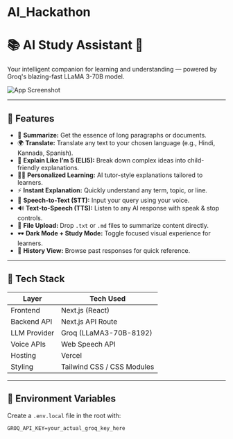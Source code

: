 # AI_Hackathon

# 📚 AI Study Assistant 🤖

Your intelligent companion for learning and understanding — powered by Groq's blazing-fast LLaMA 3-70B model.

![App Screenshot](images/Screenshot.png)

---

## 🌟 Features

- 🧠 **Summarize:** Get the essence of long paragraphs or documents.
- 🌍 **Translate:** Translate any text to your chosen language (e.g., Hindi, Kannada, Spanish).
- 🧒 **Explain Like I’m 5 (ELI5):** Break down complex ideas into child-friendly explanations.
- 👩‍🏫 **Personalized Learning:** AI tutor-style explanations tailored to learners.
- ⚡ **Instant Explanation:** Quickly understand any term, topic, or line.
- 🎤 **Speech-to-Text (STT):** Input your query using your voice.
- 🔊 **Text-to-Speech (TTS):** Listen to any AI response with speak & stop controls.
- 📁 **File Upload:** Drop `.txt` or `.md` files to summarize content directly.
- 🕶 **Dark Mode + Study Mode:** Toggle focused visual experience for learners.
- 📜 **History View:** Browse past responses for quick reference.

---

## 🚀 Tech Stack

| Layer         | Tech Used                    |
|---------------|------------------------------|
| Frontend      | Next.js (React)              |
| Backend API   | Next.js API Route            |
| LLM Provider  | Groq (LLaMA3-70B-8192)       |
| Voice APIs    | Web Speech API               |
| Hosting       | Vercel                       |
| Styling       | Tailwind CSS / CSS Modules   |

---

## 🔑 Environment Variables

Create a `.env.local` file in the root with:

```env
GROQ_API_KEY=your_actual_groq_key_here

